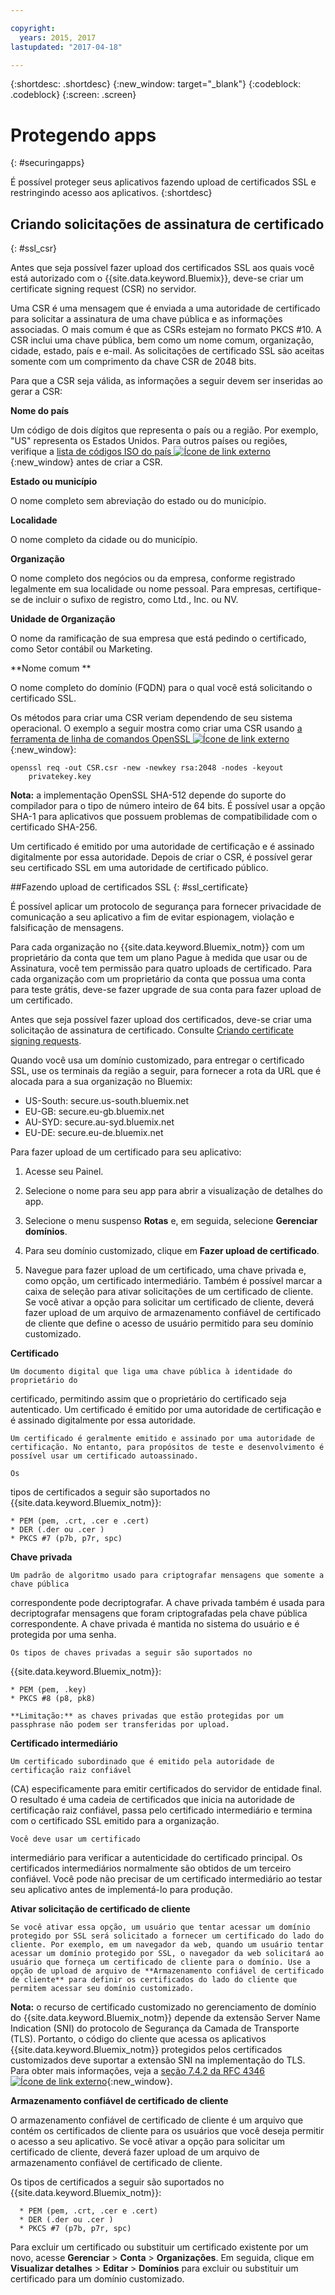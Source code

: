```yaml
---

copyright:
  years: 2015, 2017
lastupdated: "2017-04-18"

---
```



{:shortdesc: .shortdesc}
{:new_window: target="_blank"}
{:codeblock: .codeblock}
{:screen: .screen}

# Protegendo apps
{: #securingapps}


É possível proteger seus aplicativos fazendo upload de certificados SSL e restringindo acesso aos aplicativos.
{:shortdesc}

## Criando solicitações de assinatura de certificado
{: #ssl_csr}

Antes que seja possível fazer upload dos certificados SSL aos quais você está autorizado com o {{site.data.keyword.Bluemix}}, deve-se criar um certificate signing request (CSR) no servidor.

Uma CSR é uma mensagem que é enviada a uma autoridade de certificado para solicitar
a assinatura de uma chave pública e as informações associadas. O mais comum é que as CSRs estejam no formato PKCS #10. A
CSR inclui uma chave pública, bem como um nome comum, organização, cidade, estado, país e e-mail. As
solicitações de certificado SSL são aceitas somente com um comprimento da chave CSR de 2048 bits.

Para que a CSR seja válida, as informações a seguir devem ser inseridas ao gerar a CSR:

**Nome do país**

  Um código de dois dígitos que representa o país ou a região. Por exemplo, "US" representa os Estados Unidos. Para outros países ou regiões, verifique a [lista de códigos ISO do país ![Ícone de link externo](../icons/launch-glyph.svg)](https://www.iso.org/obp/ui/#search){:new_window} antes de criar a CSR.

**Estado ou município**

  O nome completo sem abreviação do estado ou do município.

**Localidade**

  O nome completo da cidade ou do município.

**Organização**

  O nome completo dos negócios ou da empresa, conforme registrado legalmente em sua localidade ou nome pessoal. Para
empresas, certifique-se de incluir o sufixo de registro, como Ltd., Inc. ou NV.

**Unidade de Organização**

  O nome da ramificação de sua empresa que está pedindo o certificado, como Setor contábil ou Marketing.

**Nome comum
**

  O nome completo do domínio (FQDN) para o qual você está solicitando o certificado SSL.

Os métodos para criar uma CSR veriam dependendo de seu sistema operacional. O exemplo a seguir mostra como criar uma CSR usando [a ferramenta de linha de comandos OpenSSL ![Ícone de link externo](../icons/launch-glyph.svg)](http://www.openssl.org/){:new_window}:

```
openssl req -out CSR.csr -new -newkey rsa:2048 -nodes -keyout
    privatekey.key
```

**Nota:** a implementação OpenSSL SHA-512 depende do suporte do compilador para o tipo de número inteiro de 64 bits. É possível usar a opção SHA-1 para aplicativos
que possuem problemas de compatibilidade com o certificado SHA-256.

Um
certificado é emitido por uma autoridade de certificação e é assinado digitalmente por
essa autoridade. Depois de criar o CSR, é possível gerar seu certificado SSL em uma autoridade de certificado público.

##Fazendo upload de certificados SSL
{: #ssl_certificate}

É possível aplicar um protocolo de segurança para fornecer privacidade de
comunicação a seu aplicativo a fim de evitar espionagem, violação e falsificação de
mensagens.

Para cada organização no {{site.data.keyword.Bluemix_notm}} com um proprietário da conta que tem um plano Pague à medida que usar ou de Assinatura, você tem permissão para quatro uploads de certificado. Para cada organização com um proprietário da conta que possua uma conta para teste grátis, deve-se fazer upgrade de sua conta para fazer upload de um certificado.

Antes que seja possível fazer upload dos certificados, deve-se criar uma
solicitação de assinatura de certificado. Consulte [Criando certificate signing requests](#ssl_csr).

Quando você usa um domínio customizado, para entregar o certificado SSL, use os terminais da região a seguir, para fornecer a rota da URL que é alocada para a sua organização no Bluemix:

  * US-South: secure.us-south.bluemix.net
  * EU-GB: secure.eu-gb.bluemix.net
  * AU-SYD: secure.au-syd.bluemix.net
  * EU-DE: secure.eu-de.bluemix.net


Para fazer upload de um certificado para seu aplicativo:

1. Acesse seu Painel.

2. Selecione o nome para seu app para abrir a visualização de detalhes do app.

3. Selecione o menu suspenso **Rotas** e, em seguida, selecione **Gerenciar domínios**.

3. Para seu domínio customizado, clique em **Fazer upload de
certificado**.

4. Navegue para fazer upload de um certificado, uma chave privada e, como
opção, um certificado intermediário. Também é possível marcar a caixa de seleção para ativar solicitações de um certificado de cliente. Se você ativar a opção para solicitar um certificado de cliente, deverá fazer upload de um arquivo de armazenamento confiável de certificado de cliente que define o acesso de usuário permitido para seu domínio customizado.

  **Certificado**

    Um documento digital que liga uma chave pública à identidade do proprietário do
certificado, permitindo assim que o proprietário do certificado seja autenticado. Um
certificado é emitido por uma autoridade de certificação e é assinado digitalmente por
essa autoridade.

    Um certificado é geralmente emitido e assinado por uma autoridade de certificação. No entanto, para propósitos de teste e desenvolvimento é possível usar um certificado autoassinado.

    Os
tipos de certificados a seguir são suportados no
{{site.data.keyword.Bluemix_notm}}:

	* PEM (pem, .crt, .cer e .cert)
	* DER (.der ou .cer )
	* PKCS #7 (p7b, p7r, spc)

  **Chave privada**

    Um padrão de algoritmo usado para criptografar mensagens que somente a chave pública
correspondente pode decriptografar. A chave privada também é usada para decriptografar mensagens que foram criptografadas pela chave pública correspondente. A chave privada é mantida no sistema do usuário e é protegida por uma senha.

    Os tipos de chaves privadas a seguir são suportados no
{{site.data.keyword.Bluemix_notm}}:

    * PEM (pem, .key)
    * PKCS #8 (p8, pk8)

    **Limitação:** as chaves privadas que estão protegidas por um passphrase não podem ser transferidas por upload.

  **Certificado intermediário**

    Um certificado subordinado que é emitido pela autoridade de certificação raiz confiável
(CA) especificamente para emitir certificados do servidor de entidade final. O resultado é uma cadeia de certificados que inicia na
autoridade de certificação raiz confiável, passa pelo certificado intermediário e
termina com o certificado SSL emitido para a organização.

    Você deve usar um certificado
intermediário para verificar a autenticidade do certificado principal. Os certificados
intermediários normalmente são obtidos de um terceiro confiável. Você pode não precisar
de um certificado intermediário ao testar seu aplicativo antes de implementá-lo para
produção.

  **Ativar solicitação de certificado de cliente**

    Se você ativar essa opção, um usuário que tentar acessar um domínio protegido por SSL será solicitado a fornecer um certificado do lado do cliente. Por exemplo, em um navegador da web, quando um usuário tentar acessar um domínio protegido por SSL, o navegador da web solicitará ao usuário que forneça um certificado de cliente para o domínio. Use a opção de upload de arquivo de **Armazenamento confiável de certificado de cliente** para definir os certificados do lado do cliente que permitem acessar seu domínio customizado.

  **Nota:** o recurso de certificado customizado no gerenciamento de domínio do {{site.data.keyword.Bluemix_notm}} depende da extensão Server Name Indication (SNI) do protocolo de Segurança da Camada de Transporte (TLS). Portanto, o código do cliente que acessa os
aplicativos {{site.data.keyword.Bluemix_notm}}
protegidos pelos certificados customizados deve suportar a extensão SNI na implementação
do TLS. Para obter mais informações, veja a [seção 7.4.2 da RFC 4346 ![Ícone de link externo](../icons/launch-glyph.svg)](http://tools.ietf.org/html/rfc4346#section-7.4.2){:new_window}.

  **Armazenamento confiável de certificado de cliente**

  O armazenamento confiável de certificado de cliente é um arquivo que contém os certificados de cliente para os usuários que você deseja permitir o acesso a seu aplicativo. Se você ativar a opção para solicitar um certificado de cliente, deverá fazer upload de um arquivo de armazenamento confiável de certificado de cliente.

   Os
tipos de certificados a seguir são suportados no
{{site.data.keyword.Bluemix_notm}}:

      * PEM (pem, .crt, .cer e .cert)
	  * DER (.der ou .cer )
      * PKCS #7 (p7b, p7r, spc)

Para excluir um certificado ou substituir um certificado existente por um novo, acesse **Gerenciar** > **Conta** > **Organizações**. Em seguida, clique em **Visualizar detalhes** > **Editar** > **Domínios** para excluir ou substituir um certificado para um domínio customizado.
